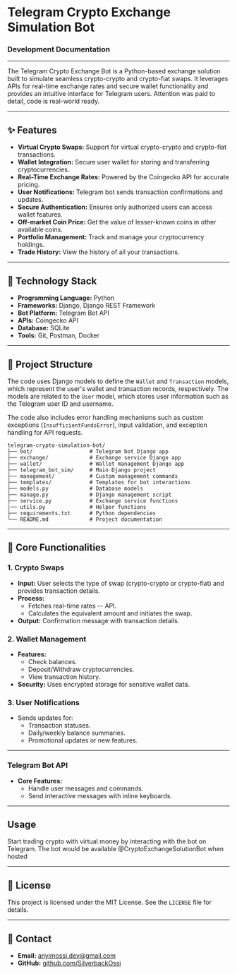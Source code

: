 # Telegram Crypto Exchange Simulation Bot

### Development Documentation

---

The Telegram Crypto Exchange Bot is a Python-based exchange solution built to simulate seamless crypto-crypto and crypto-fiat swaps. It leverages APIs for real-time exchange rates and secure wallet functionality and provides an intuitive interface for Telegram users.
Attention was paid to detail, code is real-world ready.

---

## ✨ **Features**

- **Virtual Crypto Swaps:** Support for virtual crypto-crypto and crypto-fiat transactions.
- **Wallet Integration:** Secure user wallet for storing and transferring cryptocurrencies.
- **Real-Time Exchange Rates:** Powered by the Coingecko API for accurate pricing.
- **User Notifications:** Telegram bot sends transaction confirmations and updates.
- **Secure Authentication:** Ensures only authorized users can access wallet features.
- **Off-market Coin Price:** Get the value of lesser-known coins in other available coins.
- **Portfolio Management:** Track and manage your cryptocurrency holdings.
- **Trade History:** View the history of all your transactions.

---

## 🔧 **Technology Stack**

- **Programming Language:** Python
- **Frameworks:** Django, Django REST Framework
- **Bot Platform:** Telegram Bot API
- **APIs:** Coingecko API
- **Database:** SQLite
- **Tools:** Git, Postman, Docker

---

## 📂 **Project Structure**

The code uses Django models to define the `Wallet` and `Transaction` models, which represent the user's wallet and transaction records, respectively. The models are related to the `User` model, which stores user information such as the Telegram user ID and username.

The code also includes error handling mechanisms such as custom exceptions (`InsufficientFundsError`), input validation, and exception handling for API requests.

```
telegram-crypto-simulation-bot/
├── bot/                  # Telegram bot Django app
├── exchange/             # Exchange service Django app
├── wallet/               # Wallet management Django app
├── telegram_bot_sim/     # Main Django project
├── management/           # Custom management commands
├── templates/            # Templates for bot interactions
├── models.py             # Database models
├── manage.py             # Django management script
├── service.py            # Exchange service functions
|── utils.py              # Helper functions
├── requirements.txt      # Python dependencies
└── README.md             # Project documentation

```

---

## 🔄 **Core Functionalities**

### 1. **Crypto Swaps**

- **Input:** User selects the type of swap (crypto-crypto or crypto-fiat) and provides transaction details.
- **Process:**
  - Fetches real-time rates -- API.
  - Calculates the equivalent amount and initiates the swap.
- **Output:** Confirmation message with transaction details.

### 2. **Wallet Management**

- **Features:**
  - Check balances.
  - Deposit/Withdraw cryptocurrencies.
  - View transaction history.
- **Security:** Uses encrypted storage for sensitive wallet data.

### 3. **User Notifications**

- Sends updates for:
  - Transaction statuses.
  - Daily/weekly balance summaries.
  - Promotional updates or new features.

---

### Telegram Bot API

- **Core Features:**
  - Handle user messages and commands.
  - Send interactive messages with inline keyboards.

---

## Usage

Start trading crypto with virtual money by interacting with the bot on Telegram.
The bot would be available @CryptoExchangeSolutionBot when hosted

---

## 📄 **License**

This project is licensed under the MIT License. See the `LICENSE` file for details.

---

## 📩 **Contact**

- **Email:** [anyimossi.dev@gmail.com](mailto:anyimossi.dev@gmail.com)
- **GitHub:** [github.com/SilverbackOssi](https://github.com/SilverbackOssi)
